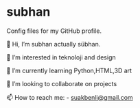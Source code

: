 # subhan
Config files for my GitHub profile.

👋 Hi, I’m subhan actually sübhan.

👀 I’m interested in teknoloji and design

🌱 I’m currently learning Python,HTML,3D art

💞️ I’m looking to collaborate on projects 

📫 How to reach me: - suakbenli@gmail.com
